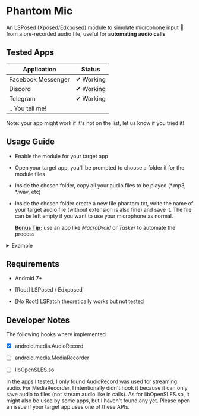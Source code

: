 # Phantom Mic

An LSPosed (Xposed/Edxposed) module to simulate microphone input 🎤 from a pre-recorded audio file, useful for **automating audio calls** 

## Tested Apps

| Application        | Status    |
| ------------------ | --------- |
| Facebook Messenger | ✔ Working |
| Discord            | ✔ Working |
| Telegram           | ✔ Working |
| .. You tell me!    |           |

Note: your app might work if it's not on the list, let us know if you tried it!

## Usage Guide

- Enable the module for your target app

- Open your target app, you'll be prompted to choose a folder it for the module files

- Inside the chosen folder, copy all your audio files to be played (*.mp3, *.wav, etc) 

- Inside the chosen folder create a new file phantom.txt, write the name of your target audio file (without extension is also fine) and save it. The file can be left empty if you want to use your microphone as normal.
  
  **<u>Bonus Tip:</u>** use an app like *MacroDroid* or *Tasker* to automate the process

<details>

<summary>Example</summary>

### Folder Structure

```
CHOSEN_FOLDER
|_ music.mp3
|_ whatevername.wav
|_ sample.aac
|_ phantom.txt
```

### Inside phantom.txt

```
music.mp3
```

</details>

## Requirements

- Android 7+

- [Root] LSPosed / Edxposed

- [No Root] LSPatch theoretically works but not tested

## Developer Notes

The following hooks where implemented

- [x] android.media.AudioRecord

- [ ] android.media.MediaRecorder

- [ ] libOpenSLES.so

In the apps I tested, I only found AudioRecord was used for streaming audio. For MediaRecorder, I intentionally didn't hook it because it can only save audio to files (not stream audio like in calls). As for libOpenSLES.so, it might also be used by some apps, but I haven't found any yet. Please open an issue if your target app uses one of these APIs.
